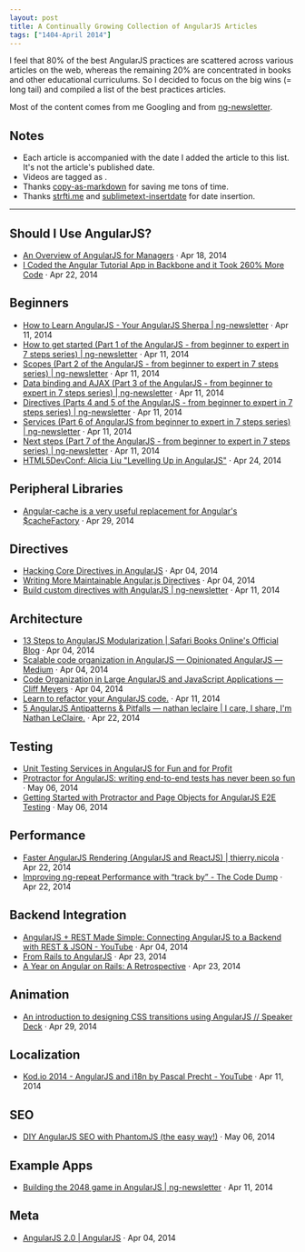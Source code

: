 ```yaml
---
layout: post
title: A Continually Growing Collection of AngularJS Articles
tags: ["1404-April 2014"]
---
```


I feel that 80% of the best AngularJS practices are scattered across various articles on the web, whereas the remaining 20% are concentrated in books and other educational curriculums. So I decided to focus on the big wins (= long tail) and compiled a list of the best practices articles.

Most of the content comes from me Googling and from [ng-newsletter](http://www.ng-newsletter.com/).

## Notes

* Each article is accompanied with the date I added the article to this list. It's not the article's published date.
* Videos are tagged as <i class="fa fa-video-camera"></i>.
* Thanks [copy-as-markdown](https://github.com/chitsaou/copy-as-markdown) for saving me tons of time.
* Thanks [strfti.me](http://strfti.me/) and [sublimetext-insertdate](https://github.com/FichteFoll/sublimetext-insertdate) for date insertion.

---

## Should I Use AngularJS?

* [An Overview of AngularJS for Managers](http://fifod.com/an-overview-of-anagularjs-for-managers/) · Apr 18, 2014
* [I Coded the Angular Tutorial App in Backbone and it Took 260% More Code](http://blog.42floors.com/coded-angular-tutorial-app-backbone-took-260-code/) · Apr 22, 2014

## Beginners

* [How to Learn AngularJS - Your AngularJS Sherpa | ng-newsletter](http://www.ng-newsletter.com/posts/how-to-learn-angular.html) · Apr 11, 2014
* [How to get started (Part 1 of the AngularJS - from beginner to expert in 7 steps series) | ng-newsletter](http://www.ng-newsletter.com/posts/beginner2expert-how_to_start.html) · Apr 11, 2014
* [Scopes (Part 2 of the AngularJS - from beginner to expert in 7 steps series) | ng-newsletter](http://www.ng-newsletter.com/posts/beginner2expert-scopes.html) · Apr 11, 2014
* [Data binding and AJAX (Part 3 of the AngularJS - from beginner to expert in 7 steps series) | ng-newsletter](http://www.ng-newsletter.com/posts/beginner2expert-data-binding.html) · Apr 11, 2014
* [Directives (Parts 4 and 5 of the AngularJS - from beginner to expert in 7 steps series) | ng-newsletter](http://www.ng-newsletter.com/posts/beginner2expert-directives.html) · Apr 11, 2014
* [Services (Part 6 of AngularJS from beginner to expert in 7 steps series) | ng-newsletter](http://www.ng-newsletter.com/posts/beginner2expert-services.html) · Apr 11, 2014
* [Next steps (Part 7 of the AngularJS - from beginner to expert in 7 steps series) | ng-newsletter](http://www.ng-newsletter.com/posts/beginner2expert-config.html) · Apr 11, 2014
* <i class="fa fa-video-camera"></i> [HTML5DevConf: Alicia Liu "Levelling Up in AngularJS"](http://www.youtube.com/watch?v=9TylaL_cRFA) · Apr 24, 2014

## Peripheral Libraries

* [Angular-cache is a very useful replacement for Angular's $cacheFactory](http://jmdobry.github.io/angular-cache/) · Apr 29, 2014

## Directives

* [Hacking Core Directives in AngularJS](http://briantford.com/blog/angular-hacking-core.html) · Apr 04, 2014
* [Writing More Maintainable Angular.js Directives](http://www.codelord.net/2014/03/30/writing-more-maintainable-angular-dot-js-directives) · Apr 04, 2014
* [Build custom directives with AngularJS | ng-newsletter](http://www.ng-newsletter.com/posts/directives.html) · Apr 11, 2014

## Architecture

* [13 Steps to AngularJS Modularization | Safari Books Online's Official Blog](http://blog.safaribooksonline.com/2014/03/27/13-step-guide-angularjs-modularization/) · Apr 04, 2014
* [Scalable code organization in AngularJS — Opinionated AngularJS — Medium](https://medium.com/opinionated-angularjs/9f01b594bf06) · Apr 04, 2014
* [Code Organization in Large AngularJS and JavaScript Applications — Cliff Meyers](http://cliffmeyers.com/blog/2013/4/21/code-organization-angularjs-javascript) · Apr 04, 2014
* [Learn to refactor your AngularJS code.](http://blog.safaribooksonline.com/2014/04/08/refactoring-angularjs-get-hands-filthy/) · Apr 11, 2014
* [5 AngularJS Antipatterns & Pitfalls — nathan leclaire | I care, I share, I'm Nathan LeClaire.](http://nathanleclaire.com/blog/2014/04/19/5-angularjs-antipatterns-and-pitfalls/) · Apr 22, 2014

## Testing

* [Unit Testing Services in AngularJS for Fun and for Profit](http://nathanleclaire.com/blog/2014/04/12/unit-testing-services-in-angularjs-for-fun-and-for-profit/)
* [Protractor for AngularJS: writing end-to-end tests has never been so fun](http://ramonvictor.github.io/protractor/slides/) · May 06, 2014
* [Getting Started with Protractor and Page Objects for AngularJS E2E Testing](http://gaslight.co/blog/getting-started-with-protractor-and-page-objects-for-angularjs-e2e-testing?utm_content=bufferc3a5f&utm_medium=social&utm_source=twitter.com&utm_campaign=buffer&utm_source=ng-newsletter&utm_campaign=b7e0ffb362-AngularJS_Newsletter_5_6_145_5_2014&utm_medium=email&utm_term=0_fa61364f13-b7e0ffb362-96571893) · May 06, 2014

## Performance

* [Faster AngularJS Rendering (AngularJS and ReactJS) | thierry.nicola](http://www.williambrownstreet.net/blog/2014/04/faster-angularjs-rendering-angularjs-and-reactjs/) · Apr 22, 2014
* [Improving ng-repeat Performance with “track by” - The Code Dump](http://www.codelord.net/2014/04/15/improving-ng-repeat-performance-with-track-by/) · Apr 22, 2014

## Backend Integration

* <i class="fa fa-video-camera"></i> [AngularJS + REST Made Simple: Connecting AngularJS to a Backend with REST & JSON - YouTube](https://www.youtube.com/watch?v=aGHzqwQU06g&feature=em-subs_digest) · Apr 04, 2014
* [From Rails to AngularJS](http://blog.cesarandreu.com/post/from_rails_to_angularjs) · Apr 23, 2014
* [A Year on Angular on Rails: A Retrospective](http://www.localytics.com/blog/2014/a-year-on-angular-on-rails-a-retrospective/#comment-1352676219) · Apr 23, 2014

## Animation

* [An introduction to designing CSS transitions using AngularJS // Speaker Deck](https://speakerdeck.com/jessicaspacekat/an-introduction-to-designing-css-transitions-using-angularjs) · Apr 29, 2014

## Localization

* <i class="fa fa-video-camera"></i> [Kod.io 2014 - AngularJS and i18n by Pascal Precht - YouTube](https://www.youtube.com/watch?v=C7xqaExvaQ4&noredirect=1) · Apr 11, 2014

## SEO

* [DIY AngularJS SEO with PhantomJS (the easy way!)](http://lawsonry.com/2014/05/diy-angularjs-seo-with-phantomjs-the-easy-way/) · May 06, 2014

## Example Apps

* [Building the 2048 game in AngularJS | ng-newsletter](http://www.ng-newsletter.com/posts/building-2048-in-angularjs.html) · Apr 11, 2014

## Meta

* [AngularJS 2.0 | AngularJS](http://blog.angularjs.org/2014/03/angular-20.html) · Apr 04, 2014
